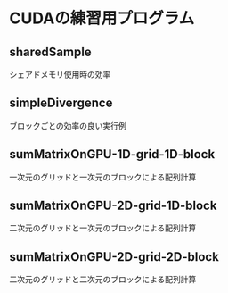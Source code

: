 # CUDAの練習用プログラム
## sharedSample
シェアドメモリ使用時の効率
## simpleDivergence
ブロックごとの効率の良い実行例
## sumMatrixOnGPU-1D-grid-1D-block
一次元のグリッドと一次元のブロックによる配列計算
## sumMatrixOnGPU-2D-grid-1D-block
二次元のグリッドと一次元のブロックによる配列計算
## sumMatrixOnGPU-2D-grid-2D-block
二次元のグリッドと二次元のブロックによる配列計算
